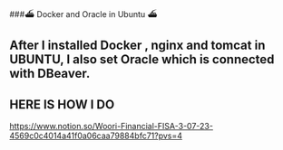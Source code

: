 ###⛴️ Docker and Oracle in Ubuntu ⛴️

## After I installed Docker , nginx and tomcat in UBUNTU, I also set Oracle which is connected with DBeaver.

## HERE IS HOW I DO
https://www.notion.so/Woori-Financial-FISA-3-07-23-4569c0c4014a41f0a06caa79884bfc71?pvs=4
